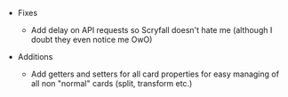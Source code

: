 * Fixes
	* Add delay on API requests so Scryfall doesn't hate me (although I doubt they even notice me OwO)


* Additions
	* Add getters and setters for all card properties for easy managing of all non "normal" cards (split, transform etc.)